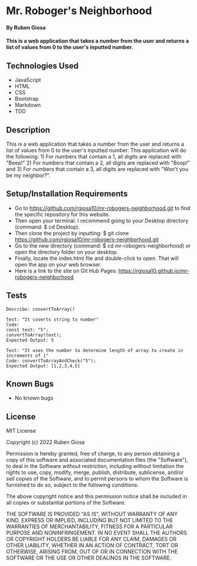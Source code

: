 # Mr. Roboger's Neighborhood

#### By Ruben Giosa

#### This is a web application that takes a number from the user and returns a list of values from 0 to the user's inputted number.

## Technologies Used

* JavaScript
* HTML
* CSS
* Bootstrap
* Markdown
* TDD

## Description

This is a web application that takes a number from the user and returns a list of values from 0 to the user's inputted number. This application will do the following: 1) For numbers that contain a 1, all digits are replaced with "Beep!" 2) For numbers that contain a 2, all digits are replaced with "Boop!" and 3) For numbers that contain a 3, all digits are replaced with "Won't you be my neighbor?". 

## Setup/Installation Requirements

* Go to https://github.com/rgiosa10/mr-robogers-neighborhood.git to find the specific repository for this website.
* Then open your terminal. I recommend going to your Desktop directory (command: $ cd Desktop).
* Then clone the project by inputting: $ git clone https://github.com/rgiosa10/mr-robogers-neighborhood.git
* Go to the new directory (command: $ cd mr-robogers-neighborhood) or open the directory folder on your desktop.
* Finally, locate the index.html file and double-click to open. That will open the app on your web browser.
* Here is a link to the site on Git Hub Pages: https://rgiosa10.github.io/mr-robogers-neighborhood 

## Tests

```
Describe: convertToArray()

Test: "It coverts string to number"
Code: 
const text: "5";
convertToArray(text);
Expected Output: 5

Test: "It uses the number to determine length of array to create in increments of 1"
Code: convertToArrayAndCheck("5");
Expected Output: [1,2,3,4,5]

```

## Known Bugs

* No known bugs 

## License

MIT License

Copyright (c) 2022 Ruben Giosa

Permission is hereby granted, free of charge, to any person obtaining a copy of this software and associated documentation files (the "Software"), to deal in the Software without restriction, including without limitation the rights to use, copy, modify, merge, publish, distribute, sublicense, and/or sell copies of the Software, and to permit persons to whom the Software is furnished to do so, subject to the following conditions:

The above copyright notice and this permission notice shall be included in all copies or substantial portions of the Software.

THE SOFTWARE IS PROVIDED "AS IS", WITHOUT WARRANTY OF ANY KIND, EXPRESS OR IMPLIED, INCLUDING BUT NOT LIMITED TO THE WARRANTIES OF MERCHANTABILITY, FITNESS FOR A PARTICULAR PURPOSE AND NONINFRINGEMENT. IN NO EVENT SHALL THE AUTHORS OR COPYRIGHT HOLDERS BE LIABLE FOR ANY CLAIM, DAMAGES OR OTHER LIABILITY, WHETHER IN AN ACTION OF CONTRACT, TORT OR OTHERWISE, ARISING FROM, OUT OF OR IN CONNECTION WITH THE SOFTWARE OR THE USE OR OTHER DEALINGS IN THE SOFTWARE.